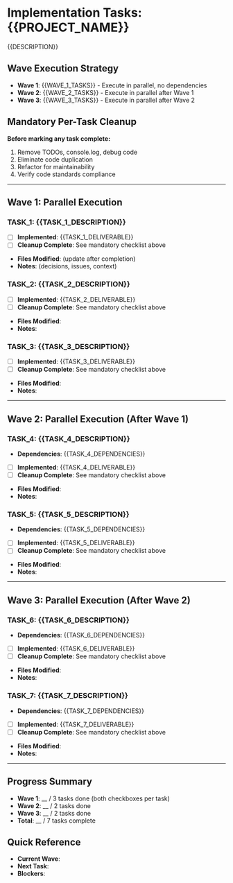 # Implementation Tasks: {{PROJECT_NAME}}

{{DESCRIPTION}}

## Wave Execution Strategy
- **Wave 1**: {{WAVE_1_TASKS}} - Execute in parallel, no dependencies
- **Wave 2**: {{WAVE_2_TASKS}} - Execute in parallel after Wave 1
- **Wave 3**: {{WAVE_3_TASKS}} - Execute in parallel after Wave 2

## Mandatory Per-Task Cleanup
**Before marking any task complete:**
1. Remove TODOs, console.log, debug code
2. Eliminate code duplication
3. Refactor for maintainability
4. Verify code standards compliance

---

## Wave 1: Parallel Execution

### TASK_1: {{TASK_1_DESCRIPTION}}
- [ ] **Implemented**: {{TASK_1_DELIVERABLE}}
- [ ] **Cleanup Complete**: See mandatory checklist above
- **Files Modified**: (update after completion)
- **Notes**: (decisions, issues, context)

### TASK_2: {{TASK_2_DESCRIPTION}}
- [ ] **Implemented**: {{TASK_2_DELIVERABLE}}
- [ ] **Cleanup Complete**: See mandatory checklist above
- **Files Modified**: 
- **Notes**: 

### TASK_3: {{TASK_3_DESCRIPTION}}
- [ ] **Implemented**: {{TASK_3_DELIVERABLE}}
- [ ] **Cleanup Complete**: See mandatory checklist above
- **Files Modified**: 
- **Notes**: 

---

## Wave 2: Parallel Execution (After Wave 1)

### TASK_4: {{TASK_4_DESCRIPTION}}
- **Dependencies**: {{TASK_4_DEPENDENCIES}}
- [ ] **Implemented**: {{TASK_4_DELIVERABLE}}
- [ ] **Cleanup Complete**: See mandatory checklist above
- **Files Modified**: 
- **Notes**: 

### TASK_5: {{TASK_5_DESCRIPTION}}
- **Dependencies**: {{TASK_5_DEPENDENCIES}}
- [ ] **Implemented**: {{TASK_5_DELIVERABLE}}
- [ ] **Cleanup Complete**: See mandatory checklist above
- **Files Modified**: 
- **Notes**: 

---

## Wave 3: Parallel Execution (After Wave 2)

### TASK_6: {{TASK_6_DESCRIPTION}}
- **Dependencies**: {{TASK_6_DEPENDENCIES}}
- [ ] **Implemented**: {{TASK_6_DELIVERABLE}}
- [ ] **Cleanup Complete**: See mandatory checklist above
- **Files Modified**: 
- **Notes**: 

### TASK_7: {{TASK_7_DESCRIPTION}}
- **Dependencies**: {{TASK_7_DEPENDENCIES}}
- [ ] **Implemented**: {{TASK_7_DELIVERABLE}}
- [ ] **Cleanup Complete**: See mandatory checklist above
- **Files Modified**: 
- **Notes**: 

---

## Progress Summary
- **Wave 1**: __ / 3 tasks done (both checkboxes per task)
- **Wave 2**: __ / 2 tasks done
- **Wave 3**: __ / 2 tasks done
- **Total**: __ / 7 tasks complete

## Quick Reference
- **Current Wave**: 
- **Next Task**: 
- **Blockers**: 
